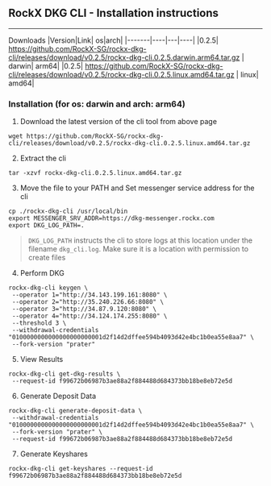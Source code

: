 ## RockX DKG CLI - Installation instructions
---

Downloads
|Version|Link| os|arch|
|-------|----|---|----|
|0.2.5| https://github.com/RockX-SG/rockx-dkg-cli/releases/download/v0.2.5/rockx-dkg-cli.0.2.5.darwin.arm64.tar.gz | darwin| arm64|
|0.2.5| https://github.com/RockX-SG/rockx-dkg-cli/releases/download/v0.2.5/rockx-dkg-cli.0.2.5.linux.amd64.tar.gz | linux| amd64|


### Installation (for os: darwin and arch: arm64)

1. Download the latest version of the cli tool from above page

```
wget https://github.com/RockX-SG/rockx-dkg-cli/releases/download/v0.2.5/rockx-dkg-cli.0.2.5.linux.amd64.tar.gz
```

2. Extract the cli

```
tar -xzvf rockx-dkg-cli.0.2.5.linux.amd64.tar.gz
```

3. Move the file to your PATH and Set messenger service address for the cli

```
cp ./rockx-dkg-cli /usr/local/bin
export MESSENGER_SRV_ADDR=https://dkg-messenger.rockx.com
export DKG_LOG_PATH=.
```
> `DKG_LOG_PATH` instructs the cli to store logs at this location under the filename `dkg_cli.log`. Make sure it is a location with permission to create files

4. Perform DKG
```
rockx-dkg-cli keygen \
 --operator 1="http://34.143.199.161:8080" \
 --operator 2="http://35.240.226.66:8080" \
 --operator 3="http://34.87.9.120:8080" \
 --operator 4="http://34.124.174.255:8080" \
 --threshold 3 \
 --withdrawal-credentials "0100000000000000000000001d2f14d2dffee594b4093d42e4bc1b0ea55e8aa7" \
 --fork-version "prater"
```

5. View Results
```
rockx-dkg-cli get-dkg-results \
 --request-id f99672b06987b3ae88a2f884488d684373bb18be8eb72e5d
```

6. Generate Deposit Data
```
rockx-dkg-cli generate-deposit-data \
 --withdrawal-credentials "0100000000000000000000001d2f14d2dffee594b4093d42e4bc1b0ea55e8aa7" \
 --fork-version "prater" \
 --request-id f99672b06987b3ae88a2f884488d684373bb18be8eb72e5d
```

7. Generate Keyshares
```
rockx-dkg-cli get-keyshares --request-id f99672b06987b3ae88a2f884488d684373bb18be8eb72e5d
```
